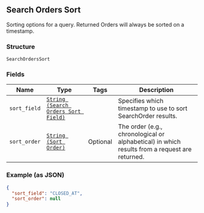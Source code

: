 ## Search Orders Sort

Sorting options for a query. Returned Orders will always be sorted on a timestamp.

### Structure

`SearchOrdersSort`

### Fields

| Name | Type | Tags | Description |
|  --- | --- | --- | --- |
| `sort_field` | [`String (Search Orders Sort Field)`](/doc/models/search-orders-sort-field.md) |  | Specifies which timestamp to use to sort SearchOrder results. |
| `sort_order` | [`String (Sort Order)`](/doc/models/sort-order.md) | Optional | The order (e.g., chronological or alphabetical) in which results from a request are returned. |

### Example (as JSON)

```json
{
  "sort_field": "CLOSED_AT",
  "sort_order": null
}
```

